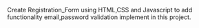 Create Registration_Form using HTML,CSS and Javascript to add functionality email,password validation implement in this project.
